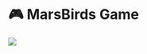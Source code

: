 # 🎮 MarsBirds Game



![](https://cdn.discordapp.com/attachments/989169461229670450/991677652761063514/MarsBirds\_GAME\_1.jpg)
